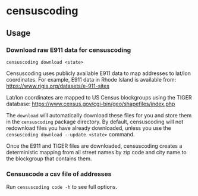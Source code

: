 # censuscoding

## Usage

### Download raw E911 data for censuscoding

`censuscoding download <state>`

Censuscoding uses publicly available E911 data to map addresses to lat/lon coordinates. For example, E911 data in Rhode Island is available from: https://www.rigis.org/datasets/e-911-sites

Lat/lon coordinates are mapped to US Census blockgroups using the TIGER database: https://www.census.gov/cgi-bin/geo/shapefiles/index.php

The `download` will automatically download these files for you and store them in the `censuscoding` package directory. By default, censuscoding will not redownload files you have already downloaded, unless you use the `censuscoding download --update <state>` command.

Once the E911 and TIGER files are downloaded, censuscoding creates a deterministic mapping from all street names by zip code and city name to the blockgroup that contains them.

### Censuscode a csv file of addresses

Run `censuscoding code -h` to see full options.
